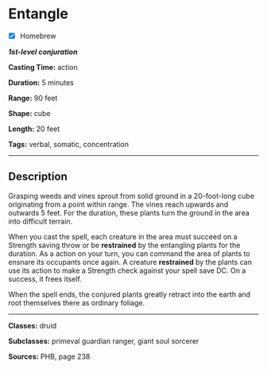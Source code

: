 # Entangle

- [x] Homebrew

***1st-level conjuration***

**Casting Time:** action

**Duration:** 5 minutes

**Range:** 90 feet

**Shape:** cube

**Length:** 20 feet

**Tags:** verbal, somatic, concentration

---

## Description
Grasping weeds and vines sprout from solid ground in a 20-foot-long cube originating from a point within range.
The vines reach upwards and outwards 5 feet.
For the duration, these plants turn the ground in the area into difficult terrain.

When you cast the spell, each creature in the area must succeed on a Strength saving throw or be **restrained** by the entangling plants for the duration.
As a action on your turn, you can command the area of plants to ensnare its occupants once again.
A creature **restrained** by the plants can use its action to make a Strength check against your spell save DC.
On a success, it frees itself.

When the spell ends, the conjured plants greatly retract into the earth and root themselves there as ordinary foliage.

---

**Classes:** druid

**Subclasses:** primeval guardian ranger, giant soul sorcerer

**Sources:** PHB, page 238
